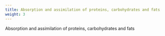 ```yaml
---
title: Absorption and assimilation of proteins, carbohydrates and fats
weight: 3
---
```


Absorption and assimilation of proteins, carbohydrates and fats
